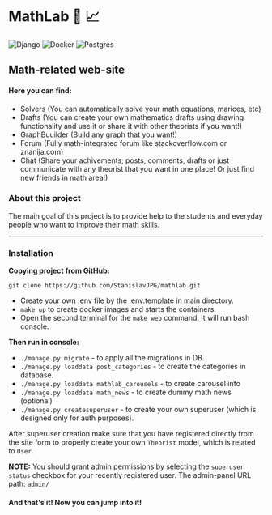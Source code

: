 # MathLab :triangular_ruler: :chart_with_upwards_trend:

![Django](https://img.shields.io/badge/django-%23092E20.svg?style=for-the-badge&logo=django&logoColor=white)
![Docker](https://img.shields.io/badge/docker-%230db7ed.svg?style=for-the-badge&logo=docker&logoColor=white)
![Postgres](https://img.shields.io/badge/postgres-%23316192.svg?style=for-the-badge&logo=postgresql&logoColor=white)


## Math-related web-site

#### Here you can find:
- Solvers (You can automatically solve your math equations, marices, etc)
- Drafts (You can create your own mathematics drafts using drawing functionality and use it or share it with other theorists if you want!)
- GraphBuuilder (Build any graph that you want!)
- Forum (Fully math-integrated forum like stackoverflow.com or znanija.com)
- Chat (Share your achivements, posts, comments, drafts or just communicate with any theorist that you want in one place! Or just find new friends in math area!)


### About this project
The main goal of this project is to provide help to the students and everyday people who want to 
improve their math skills.

---

### Installation

**Copying project from GitHub:**

```commandline
git clone https://github.com/StanislavJPG/mathlab.git
```

* Create your own .env file by the .env.template in main directory.
* ```make up``` to create docker images and starts the containers.
* Open the second terminal for the ```make web``` command. It will run bash console.

**Then run in console:**
* ```./manage.py migrate``` - to apply all the migrations in DB.
* ```./manage.py loaddata post_categories``` - to create the categories in database.
* ```./manage.py loaddata mathlab_carousels``` - to create carousel info
* ```./manage.py loaddata math_news``` - to create dummy math news (optional)
* ```./manage.py createsuperuser``` - to create your own superuser (which is designed only for auth purposes).

After superuser creation make sure that you have registered 
directly from the site form to properly create your own `Theorist` model, which is related to `User`.

**NOTE:** You should grant admin permissions by selecting the `superuser status` checkbox for your recently registered user. The admin-panel URL path: `admin/`

#### And that's it! Now you can jump into it!
